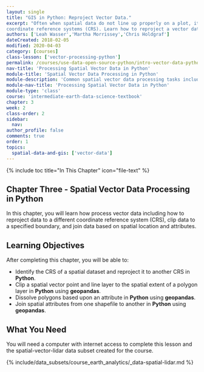 ```yaml
---
layout: single
title: "GIS in Python: Reproject Vector Data."
excerpt: "Often when spatial data do not line up properly on a plot, it is because they are in different 
coordinate reference systems (CRS). Learn how to reproject a vector dataset to a different CRS in Python using the to_crs() function from GeoPandas."
authors: ['Leah Wasser','Martha Morrissey','Chris Holdgraf']
dateCreated: 2018-02-05
modified: 2020-04-03
category: [courses]
class-lesson: ['vector-processing-python']
permalink: /courses/use-data-open-source-python/intro-vector-data-python/vector-data-processing/
nav-title: 'Processing Spatial Vector Data in Python'
module-title: 'Spatial Vector Data Processing in Python'
module-description: 'Common spatial vector data processing tasks include reprojecting data to a different coordinate reference system (CRS), clipping data to a specified boundary, and joining data based on spatial location and attributes. Learn how to process spatial vector data using open source Python.'
module-nav-title: 'Processing Spatial Vector Data in Python'
module-type: 'class'
course: 'intermediate-earth-data-science-textbook'
chapter: 3
week: 2
class-order: 2
sidebar:
  nav:
author_profile: false
comments: true
order: 1
topics:
  spatial-data-and-gis: ['vector-data']
---
```


{% include toc title="In This Chapter" icon="file-text" %}

<div class='notice--success' markdown="1">

## <i class="fa fa-ship" aria-hidden="true"></i> Chapter Three - Spatial Vector Data Processing in Python 

In this chapter, you will learn how process vector data including how to reproject data to a different coordinate reference system (CRS), clip data to a specified boundary, and join data based on spatial location and attributes.


## <i class="fa fa-graduation-cap" aria-hidden="true"></i> Learning Objectives

After completing this chapter, you will be able to:

* Identify the CRS of a spatial dataset and reproject it to another CRS in **Python**.
* Clip a spatial vector point and line layer to the spatial extent of a polygon layer in **Python** using **geopandas**.
* Dissolve polygons based upon an attribute in **Python** using **geopandas**.
* Join spatial attributes from one shapefile to another in **Python** using **geopandas**.

## <i class="fa fa-check-square-o fa-2" aria-hidden="true"></i> What You Need

You will need a computer with internet access to complete this lesson and the
spatial-vector-lidar data subset created for the course.

{% include/data_subsets/course_earth_analytics/_data-spatial-lidar.md %}

</div>

